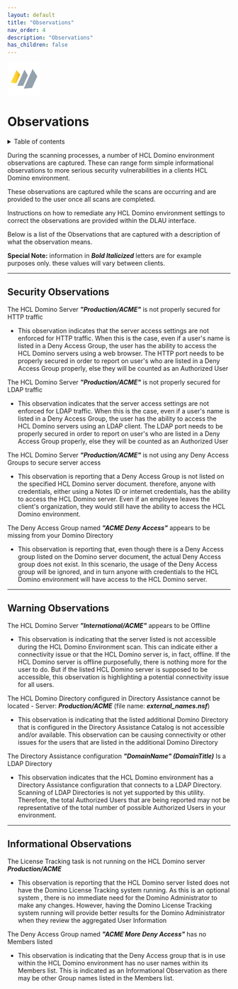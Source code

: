 ```yaml
---
layout: default
title: "Observations"
nav_order: 4
description: "Observations"
has_children: false
---
```


<img src="/docs/assets/png/HCL+Domino_Color_Icon_300.png" alt="HCL Domino" width="75px;">

# Observations

<details close markdown="block">
  <summary>
    Table of contents
  </summary>
  {: .text-delta }
1. TOC
{:toc}
</details>

During the scanning processes, a number of HCL Domino environment observations are captured. These can range form simple informational observations to more serious security vulnerabilities in a clients HCL Domino environment.

These observations are captured while the scans are occurring and are provided to the user once all scans are completed.

Instructions on how to remediate any HCL Domino environment settings to correct the observations are provided within the DLAU interface.

Below is a list of the Observations that are captured with a description of what the observation means.

**Special Note:** information in **_Bold Italicized_** letters are for example purposes only. these values will vary between clients.

___
## Security Observations

The HCL Domino Server **_"Production/ACME"_** is not properly secured for HTTP traffic

- This observation indicates that the server access settings are not enforced for HTTP traffic. When this is the case, even if a user's name is listed in a Deny Access Group, the user has the ability to access the HCL Domino servers using a web browser. The HTTP port needs to be properly secured in order to report on user's who are listed in a Deny Access Group properly, else they will be counted as an Authorized User


The HCL Domino Server **_"Production/ACME"_** is not properly secured for LDAP traffic

- This observation indicates that the server access settings are not enforced for LDAP traffic. When this is the case, even if a user's name is listed in a Deny Access Group, the user has the ability to access the HCL Domino servers using an LDAP client. The LDAP port needs to be properly secured in order to report on user's who are listed in a Deny Access Group properly, else they will be counted as an Authorized User

The HCL Domino Server **_"Production/ACME"_** is not using any Deny Access Groups to secure server access

- This observation is reporting that a Deny Access Group is not listed on the specified HCL Domino server document. therefore, anyone with credentials, either using a Notes ID or internet credentials, has the ability to access the HCL Domino server. Even if an employee leaves the client's organization, they would still have the ability to access the HCL Domino environment.

The Deny Access Group named **_"ACME Deny Access"_** appears to be missing from your Domino Directory

- This observation is reporting that, even though there is a Deny Access group listed on the Domino server document, the actual Deny Access group does not exist. In this scenario, the usage of the Deny Access group will be ignored, and in turn anyone with credentials to the HCL Domino environment will have access to the HCL Domino server.

___
## Warning Observations

The HCL Domino Server **_"International/ACME"_** appears to be Offline

- This observation is indicating that the server listed is not accessible during the HCL Domino Environment scan. This can indicate either a connectivity issue or that the HCL Domino server is, in fact, offline. If the HCL Domino server is offline purposefully, there is nothing more for the user to do. But if the listed HCL Domino server is supposed to be accessible, this observation is highlighting a potential connectivity issue for all users.

The HCL Domino Directory configured in Directory Assistance cannot be located - Server: **_Production/ACME_** (file name: **_external_names.nsf_**)

- This observation is indicating that the listed additional Domino Directory that is configured in the Directory Assistance Catalog is not accessible and/or available. This observation can be causing connectivity or other issues for the users that are listed in the additional Domino Directory

The Directory Assistance configuration **_"DomainName" (DomainTitle)_** Is a LDAP Directory

- This observation indicates that the HCL Domino environment has a Directory Assistance configuration that connects to a LDAP Directory. Scanning of LDAP Directories is not yet supported by this utility. Therefore, the total Authorized Users that are being reported may not be representative of the total number of possible Authorized Users in your environment.

___
## Informational Observations

The License Tracking task is not running on the HCL Domino server **_Production/ACME_**

- This observation is reporting that the HCL Domino server listed does not have the Domino License Tracking system running. As this is an optional system , there is no immediate need for the Domino Administrator to make any changes. However, having the Domino License Tracking system running will provide better results for the Domino Administrator when they review the aggregated User Information

The Deny Access Group named **_"ACME More Deny Access"_** has no Members listed

- This observation is indicating that the Deny Access group that is in use within the HCL Domino environment has no user names within its Members list. This is indicated as an Informational Observation as there may be other Group names listed in the Members list.
